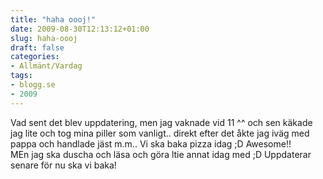 ```yaml
---
title: "haha oooj!"
date: 2009-08-30T12:13:12+01:00
slug: haha-oooj
draft: false
categories:
- Allmänt/Vardag
tags:
- blogg.se
- 2009
---
```

Vad sent det blev uppdatering, men jag vaknade vid 11 ^^ och sen käkade jag lite och tog mina piller som vanligt.. direkt efter det åkte jag iväg med pappa och handlade jäst m.m.. Vi ska baka pizza idag ;D Awesome!!  
MEn jag ska duscha och läsa och göra ltie annat idag med ;D Uppdaterar senare för nu ska vi baka!